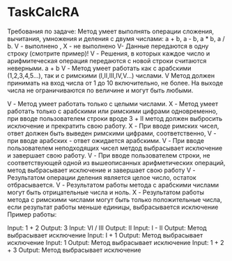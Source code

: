 # TaskCalcRA

Требования по задаче:
Метод умеет выполнять операции сложения, вычитания, умножения и деления с двумя числами: a + b, a - b, a * b, a / b. 
V - выполнено ,  X - не выполнено
V- Данные передаются в одну строку (смотрите пример)! 
V - Решения, в которых каждое число и арифмитеческая операция передаются с новой строки считаются неверными. a + b
V - Метод умеет работать как с арабскими (1,2,3,4,5…), так и с римскими (I,II,III,IV,V…) числами.
V Метод должен принимать на вход числа от 1 до 10 включительно, не более. На выходе числа не ограничиваются по величине и могут быть любыми.

V - Метод умеет работать только с целыми числами.
X  - Метод умеет работать только с арабскими или римскими цифрами одновременно, при вводе пользователем строки вроде 3 + II метод должен выбросить исключение
 и прекратить свою работу. 
X - При вводе римских чисел, ответ должен быть выведен римскими цифрами, соответственно, 
V - при вводе арабских - ответ ожидается арабскими.
V  - При вводе пользователем неподходящих чисел метдод выбрасывает исключение и завершает свою работу.
V - При вводе пользователем строки, не соответствующей одной из вышеописанных арифметических операций, метод выбрасывает исключение и завершает свою работу
V  - Результатом операции деления является целое число, остаток отбрасывается. 
V  - Результатом работы метода с арабскими числами могут быть отрицательные числа и ноль. 
X - Результатом работы метода с римскими числами могут быть только положительные числа, если результат работы меньше единицы, выбрасывается исключение
Пример работы:   

Input:
  1 + 2
Output:
    3
Input:
VI / III
Output: 
II
Input:
I - II
Output:
Метод выбрасывает исключение
Input:
I + 1
Output: 
Метод выбрасывает исключение
Input:
1
Output: 
Метод выбрасывает исключение
Input:
1 + 2 + 3
Output:
Метод выбрасывает исключение

